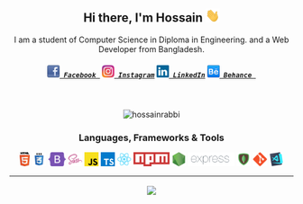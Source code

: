 <h2 align="center">Hi there, I'm Hossain  <img src="./img/hello.gif" width="25px"></h2>
<p align="center">
  I am a student of Computer Science in Diploma in Engineering. and a Web Developer from Bangladesh.
</p>
<h5 align="center">
  <code><a href="https://fb.com/hossainrabbi71" target="blank" title="Facebook Profile"><img width="22" src="./img/facebook-32x32.png"> Facebook </a></code>
  <code><a href="https://instagram.com/hossainrabbi71" target="blank" title="Instagram Profile"><img width="22" src="./img/instagram.svg"> Instagram</a></code>
  <code><a href="https://linkedin.com/in/hossainrabbi" target="blank" title="LinkedIn Profile"><img width="22" src="./img/linkedin.svg"> LinkedIn</a></code>
  <code><a href="https://www.behance.net/hossainrabbi" target="blank" title="Behance Profile"><img width="22" src="./img/behance-24x24.png"> Behance </a></code>
</h5>
<br>

<p align="center"> <img src="https://komarev.com/ghpvc/?username=hossainrabbi&label=Profile%20views&color=0e75b6&style=flat" alt="hossainrabbi" /> </p>

<h3 align="center">Languages, Frameworks & Tools</h3>

<p align="center">
  <code><img title="HTML5" height="25" src="./img/html5.svg"></code>
  <code><img title="CSS" height="25" src="./img/css.svg"></code>
  <code><img title="Bootstrap" height="25" src="./img/bootstrap-5.png"></code>
  <code><img title="SASS" height="25" src="./img/sass.svg"></code>
  <code><img title="JavaScript" height="25" src="./img/javascript.svg"></code>
  <code><img title="TypeScript" height="25" src="./img/typescript.png"></code>
  <code><img title="React" height="25" src="./img/react-original.svg"></code>
  <code><img title="npm" height="25" src="./img/npm.png"></code>
  <code><img title="NodeJS" height="25" src="./img/nodejs.png"></code>
  <code><img title="ExpressJS" height="25" src="./img/Expressjs.png"></code>
  <code><img title="MongoDB" height="25" src="./img/mongodb.png"></code>
  <code><img title="Git" height="25" src="./img/git-original.svg"></code>
  <code><img title="VSCode" height="25" src="./img/vscode.png"></code>
</p>

<hr>

<p align=center>
  <img height="175" align=center src="https://github-readme-stats.vercel.app/api?username=hossainrabbi&show_icons=true&theme=gotham" />
</p>
